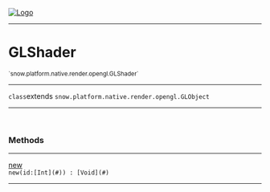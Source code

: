 
[![Logo](../../../../../../images/logo.png)](../../../../../../api/index.html)

---



<h1>GLShader</h1>
<small>`snow.platform.native.render.opengl.GLShader`</small>



---

`class`extends <code><span>snow.platform.native.render.opengl.GLObject</span></code>

---

&nbsp;
&nbsp;







<h3>Methods</h3> <hr/><span class="method apipage">
            <a name="new"><a class="lift" href="#new">new</a></a> <div class="clear"></div><code class="signature apipage">new(id:[Int](#)<span></span>) : [Void](#)</code><br/><span class="small_desc_flat"></span>
        </span>
    





---

&nbsp;
&nbsp;
&nbsp;
&nbsp;
